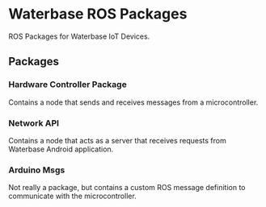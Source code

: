# Waterbase ROS Packages
ROS Packages for Waterbase IoT Devices.

## Packages
### Hardware Controller Package
Contains a node that sends and receives messages from a microcontroller.

### Network API
Contains a node that acts as a server that receives requests from Waterbase Android application.

### Arduino Msgs
Not really a package, but contains a custom ROS message definition to communicate with the microcontroller.
